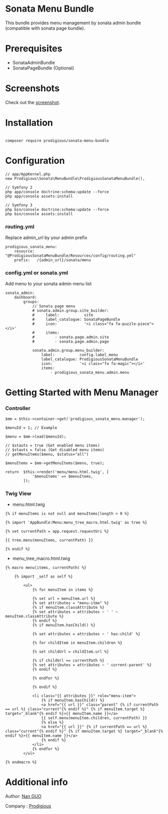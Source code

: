 # Sonata Menu Bundle
 
This bundle provides menu management by sonata admin bundle (compatible with sonata page bundle).

# Prerequisites
- SonataAdminBundle
- SonataPageBundle (Optional)

# Screenshots
Check out the [screenshot](https://github.com/nan-guo/Sonata-Menu-Bundle/tree/master/Resources/public/imgs).

# Installation

```

composer require prodigious/sonata-menu-bundle

```

# Configuration
```
// app/AppKernel.php
new Prodigious\Sonata\MenuBundle\ProdigiousSonataMenuBundle(),

// Symfony 2
php app/console doctrine:schema:update --force
php app/console assets:install

// Symfony 3
php bin/console doctrine:schema:update --force
php bin/console assets:install
```

### routing.yml

Replace admin_url by your admin prefix

```
prodigious_sonata_menu:
    resource: "@ProdigiousSonataMenuBundle/Resources/config/routing.yml"
    prefix:   /{admin_url}/sonata/menu
```

### config.yml or sonata.yml

Add menu to your sonata admin menu list

```
sonata_admin:
    dashboard:
        groups:
            // Sonata page menu
            # sonata.admin.group.site_builder:
            #     label:           site
            #     label_catalogue: SonataPageBundle
            #     icon:            '<i class="fa fa-puzzle-piece"></i>'
            #     items:
            #         - sonata.page.admin.site
            #         - sonata.page.admin.page
            
            sonata.admin.group.menu_builder:
                label:           config.label_menu
                label_catalogue: ProdigiousSonataMenuBundle
                icon:            '<i class="fa fa-magic"></i>'
                items:
                    - prodigious_sonata_menu.admin.menu
```

# Getting Started with Menu Manager

### Controller

```
$mm = $this->container->get('prodigious_sonata_menu.manager');

$menuId = 1; // Example

$menu = $mm->load($menuId);

// $stauts = true (Get enabled menu items)
// $stauts = false (Get disabled menu items)
// getMenuItems($menu, $status="all")

$menuItems = $mm->getMenuItems($menu, true);

return  $this->render('menu/menu.html.twig', [
            '$menuItems' => $menuItems,
        ]);

```

### Twig View

* menu.html.twig

```
{% if menuItems is not null and menuItems|length > 0 %}

{% import 'AppBundle:Menu:menu_tree_macro.html.twig' as tree %}

{% set currentPath = app.request.requestUri %}

{{ tree.menu(menuItems, currentPath) }}

{% endif %}
```

* menu_tree_macro.html.twig

```
{% macro menu(items, currentPath) %}
    
    {% import _self as self %}

        <ul>
            {% for menuItem in items %}
    
            {% set url = menuItem.url %}
            {% set attributes = "menu-itme" %}
            {% if menuItem.classAttribute %}
            {% set attributes = attributes ~ ' ' ~ menuItem.classAttribute %}
            {% endif %}
            {% if menuItem.hasChild() %}
            
            {% set attributes = attributes ~ ' has-child' %}
            
            {% for childItem in menuItem.children %}

            {% set childUrl = childItem.url %}

            {% if childUrl == currentPath %}
            {% set attributes = attributes ~ ' current-parent' %}
            {% endif %}
            
            {% endfor %}
            
            {% endif %}

            <li class="{{ attributes }}" role="menu-item">
                {% if menuItem.hasChild() %}
                <a href="{{ url }}" class="parent" {% if currentPath == url %} class="current"{% endif %}" {% if menuItem.target %} target="_blank"{% endif %}>{{ menuItem.name }}</a>
                {{ self.menu(menuItem.children, currentPath) }}
                {% else %}
                <a href="{{ url }}" {% if currentPath == url %} class="current"{% endif %}" {% if menuItem.target %} target="_blank"{% endif %}>{{ menuItem.name }}</a>
                {% endif %}
            </li>
            {% endfor %}
        </ul>

{% endmacro %}
```

# Additional info
Author: [Nan GUO](https://github.com/nan-guo/)
 
Company : [Prodigious](http://www.prodigious.com/)
